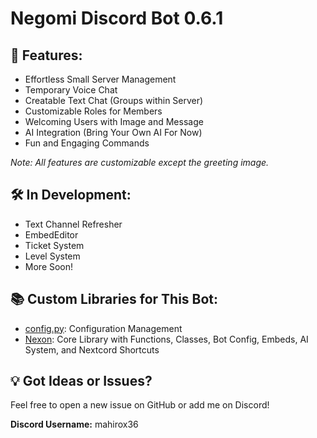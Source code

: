# Negomi Discord Bot 0.6.1

## 🚀 Features:

- Effortless Small Server Management
- Temporary Voice Chat
- Creatable Text Chat (Groups within Server)
- Customizable Roles for Members
- Welcoming Users with Image and Message
- AI Integration (Bring Your Own AI For Now)
- Fun and Engaging Commands

*Note: All features are customizable except the greeting image.*

## 🛠️ In Development:

* Text Channel Refresher
* EmbedEditor
* Ticket System
* Level System
* More Soon!

## 📚 Custom Libraries for This Bot:

- [config.py](https://github.com/mahirox36/Negomi/blob/main/modules/config.py): Configuration Management
- [Nexon](https://github.com/mahirox36/Negomi/blob/main/modules/Nexon/): Core Library with Functions, Classes, Bot Config, Embeds, AI System, and Nextcord Shortcuts

## 💡 Got Ideas or Issues?

Feel free to open a new issue on GitHub or add me on Discord!

**Discord Username:** mahirox36
